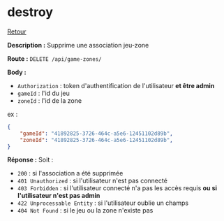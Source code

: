 # destroy
[Retour](./GameZone.md)

**Description :**
Supprime une association jeu-zone

**Route :** `DELETE /api/game-zones/`

**Body :**
- `Authorization` : token d'authentification de l'utilisateur **et être admin**
- `gameId` : l'id du jeu
- `zoneId` : l'id de la zone

ex :
```json
{
    "gameId": "41892825-3726-464c-a5e6-12451102d89b",
    "zoneId": "41892825-3726-464c-a5e6-12451102d89b",
}
```

**Réponse :**
Soit :
- `200` : si l'association a été supprimée
- `401 Unauthorized` : si l'utilisateur n'est pas connecté
- `403 Forbidden` : si l'utilisateur connecté n'a pas les accès requis **ou si l'utilisateur n'est pas admin**
- `422 Unprocessable Entity` : si l'utilisateur oublie un champs
- `404 Not Found` : si le jeu ou la zone n'existe pas
